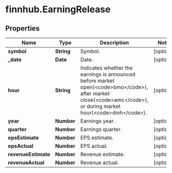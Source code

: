 # finnhub.EarningRelease

## Properties

Name | Type | Description | Notes
------------ | ------------- | ------------- | -------------
**symbol** | **String** | Symbol. | [optional] 
**_date** | **Date** | Date. | [optional] 
**hour** | **String** | Indicates whether the earnings is announced before market open(&lt;code&gt;bmo&lt;/code&gt;), after market close(&lt;code&gt;amc&lt;/code&gt;), or during market hour(&lt;code&gt;dmh&lt;/code&gt;). | [optional] 
**year** | **Number** | Earnings year. | [optional] 
**quarter** | **Number** | Earnings quarter. | [optional] 
**epsEstimate** | **Number** | EPS estimate. | [optional] 
**epsActual** | **Number** | EPS actual. | [optional] 
**revenueEstimate** | **Number** | Revenue estimate. | [optional] 
**revenueActual** | **Number** | Revenue actual. | [optional] 


